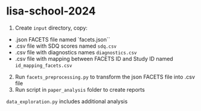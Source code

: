 # lisa-school-2024

1. Create `input` directory, copy:
- .json FACETS file named `facets.json``
- .csv file with SDQ scores named `sdq.csv`
- .csv file with diagnostics names `diagnostics.csv`
- .csv file with mapping between FACETS ID and Study ID named `id_mapping_facets.csv`
2. Run `facets_preprocessing.py` to transform the json FACETS file into .csv file
4. Run script in `paper_analysis` folder to create reports

`data_exploration.py` includes additional analysis